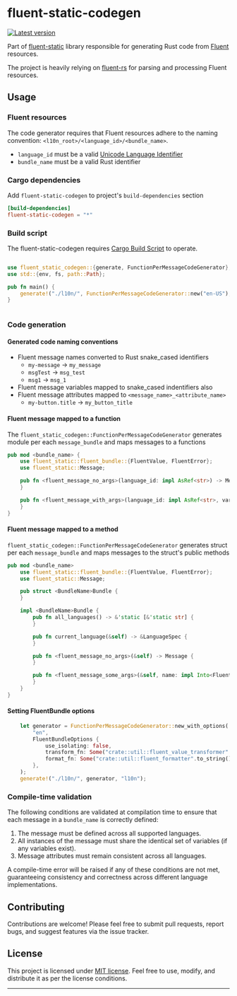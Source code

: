 # fluent-static-codegen


[![Latest version](https://img.shields.io/crates/v/fluent-static-codegen.svg)](https://crates.io/crates/fluent-static-codegen)


Part of [fluent-static](../README.md) library responsible for generating Rust code from [Fluent](https://projectfluent.org/) resources.

The project is heavily relying on [fluent-rs](https://github.com/projectfluent/fluent-rs) for parsing and processing Fluent resources.

## Usage

### Fluent resources

The code generator requires that Fluent resources adhere to the naming convention: `<l10n_root>/<language_id>/<bundle_name>`.

* `language_id` must be a valid [Unicode Language Identifier](https://unicode.org/reports/tr35/tr35.html#unicode_language_id)
* `bundle_name` must be a valid Rust identifier

### Cargo dependencies

Add `fluent-static-codegen` to project's `build-dependencies` section

```toml
[build-dependencies]
fluent-static-codegen = "*"
```

### Build script

The fluent-static-codegen requires [Cargo Build Script](https://doc.rust-lang.org/cargo/reference/build-scripts.html) to operate.

```rust

use fluent_static_codegen::{generate, FunctionPerMessageCodeGenerator};
use std::{env, fs, path::Path};

pub fn main() {
    generate!("./l10n/", FunctionPerMessageCodeGenerator::new("en-US"), "l10n");
}
  
```

### Code generation

#### Generated code naming conventions

* Fluent message names converted to Rust snake_cased identifiers
  * `my-message` -> `my_message`
  * `msgTest` -> `msg_test`
  * `msg1` -> `msg_1`
* Fluent message variables mapped to snake_cased indentifiers also
* Fluent message attributes mapped to `<message_name>_<attribute_name>`
  * `my-button.title` -> `my_button_title`

#### Fluent message mapped to a function

The `fluent_static_codegen::FunctionPerMessageCodeGenerator` generates module per each `message_bundle` and maps messages to a functions 

```rust
pub mod <bundle_name> {
    use fluent_static::fluent_bundle::{FluentValue, FluentError};
    use fluent_static::Message;

    pub fn <fluent_message_no_args>(language_id: impl AsRef<str>) -> Message {
    }

    pub fn <fluent_message_with_args>(language_id: impl AsRef<str>, var1: impl Into<FluentValue>>, ...) -> Result<Message, FluentError> {
    }
}
```

#### Fluent message mapped to a method

`fluent_static_codegen::FunctionPerMessageCodeGenerator` generates struct per each `message_bundle` 
and maps messages to the struct's public methods 

```rust
pub mod <bundle_name>
    use fluent_static::fluent_bundle::{FluentValue, FluentError};
    use fluent_static::Message;

    pub struct <BundleName>Bundle {
    }

    impl <BundleName>Bundle {
        pub fn all_languages() -> &'static [&'static str] {
        }

        pub fn current_language(&self) -> &LanguageSpec {
        }

        pub fn <fluent_message_no_args>(&self) -> Message {
        }

        pub fn <fluent_message_some_args>(&self, name: impl Into<FluentValue>, ...) -> Result<Message, FluentError> {
        }
    }
}  
```

#### Setting FluentBundle options

```rust
    let generator = FunctionPerMessageCodeGenerator::new_with_options(
        "en",
        FluentBundleOptions {
            use_isolating: false,
            transform_fn: Some("crate::util::fluent_value_transformer".to_string()),
            format_fn: Some("crate::util::fluent_formatter".to_string()),
        },
    );
    generate!("./l10n/", generator, "l10n");
```

### Compile-time validation

The following conditions are validated at compilation time to ensure that each message in a `bundle_name` is correctly defined:

1. The message must be defined across all supported languages.
2. All instances of the message must share the identical set of variables (if any variables exist).
3. Message attributes must remain consistent across all languages.

A compile-time error will be raised if any of these conditions are not met, guaranteeing consistency and correctness across different language implementations.

## Contributing

Contributions are welcome! Please feel free to submit pull requests, report bugs, and suggest features via the issue tracker.

## License

This project is licensed under [MIT license](LICENSE.md). Feel free to use, modify, and distribute it as per the license conditions.

---
